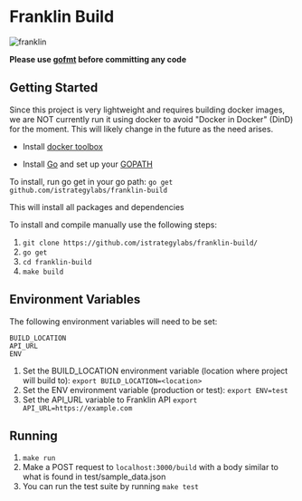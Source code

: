 # Franklin Build

![franklin](https://s-media-cache-ak0.pinimg.com/236x/d9/f9/97/d9f997346e9e651f152ad98f3ffde330.jpg)

**Please use [gofmt](https://golang.org/cmd/gofmt/) before committing any code**



## Getting Started

Since this project is very lightweight and requires building docker images, we are NOT currently run it using docker to avoid "Docker in Docker" (DinD) for the moment. This will likely change in the future as the need arises.

* Install [docker toolbox](https://www.docker.com/toolbox)

* Install [Go](http://golang.org/doc/install.html) and set up your [GOPATH](https://golang.org/doc/code.html#GOPATH)

To install, run go get in your go path:
	`go get github.com/istrategylabs/franklin-build`

This will install all packages and dependencies

To install and compile manually use the following steps:

1. `git clone https://github.com/istrategylabs/franklin-build/` 
2. `go get`
3. `cd franklin-build`
4. `make build`

## Environment Variables
The following environment variables will need to be set:

	BUILD_LOCATION
	API_URL
	ENV

1. Set the BUILD_LOCATION environment variable (location where project will build to): `export BUILD_LOCATION=<location>`
2. Set the ENV environment variable (production or test): `export ENV=test`
3. Set the API_URL variable to Franklin API `export API_URL=https://example.com`

## Running
1. `make run`
1. Make a POST request to `localhost:3000/build` with a body similar to what is found in test/sample_data.json
1. You can run the test suite by running `make test`
